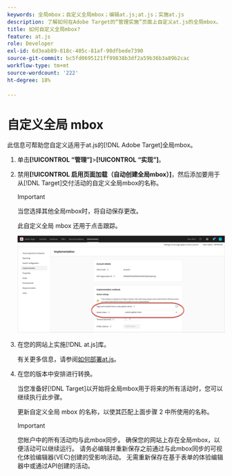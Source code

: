 ```yaml
---
keywords: 全局mbox；自定义全局mbox；编辑at.js;at.js；实施at.js
description: 了解如何在Adobe Target的“管理实施”页面上自定义at.js的全局mbox。
title: 如何自定义全局mbox?
feature: at.js
role: Developer
exl-id: 6d3eab89-818c-405c-81af-90dfbede7390
source-git-commit: bc5fd0695121ff99838b3df2a59b36b3a89b2cac
workflow-type: tm+mt
source-wordcount: '222'
ht-degree: 18%

---
```


# 自定义全局 mbox

此信息可帮助您自定义适用于at.js的[!DNL Adobe Target]全局mbox。

1. 单击&#x200B;**[!UICONTROL “管理”]**>**[!UICONTROL “实现”]**。

1. 禁用&#x200B;**[!UICONTROL 启用页面加载（自动创建全局mbox）]**，然后添加要用于从[!DNL Target]交付活动的自定义全局mbox的名称。

   >[!IMPORTANT]
   >
   >当您选择其他全局mbox时，将自动保存更改。

   此自定义全局 mbox 还用于点击跟踪。

   ![custom-global-mbox](/help/c-implementing-target/c-implementing-target-for-client-side-web/t-mbox-download/c-understanding-global-mbox/assets/custom-global-mbox.png)

1. 在您的网站上实施[!DNL at.js]库。

   有关更多信息，请参阅[如何部署at.js](/help/c-implementing-target/c-implementing-target-for-client-side-web/how-to-deployatjs/how-to-deployatjs.md)。

1. 在您的版本中安排进行转换。

   当您准备好[!DNL Target]以开始将全局mbox用于将来的所有活动时，您可以继续执行此步骤。

   更新自定义全局 mbox 的名称，以使其匹配上面步骤 2 中所使用的名称。

   >[!IMPORTANT]
   >
   >您帐户中的所有活动均与此mbox同步。 确保您的网站上存在全局mbox，以便活动可以继续运行。 请务必编辑并重新保存之前通过与此mbox同步的可视化体验编辑器(VEC)创建的受影响活动。 无需重新保存在基于表单的体验编辑器中或通过API创建的活动。


